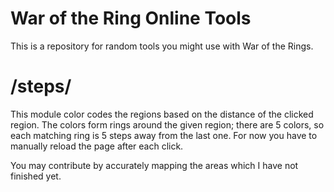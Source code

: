# War of the Ring Online Tools
This is a repository for random tools you might use with War of the Rings.

# /steps/
This module color codes the regions based on the distance of the clicked region. The colors form rings around the given region; there are 5 colors, so each matching ring is 5 steps away from the last one. For now you have to manually reload the page after each click.

You may contribute by accurately mapping the areas which I have not finished yet.

